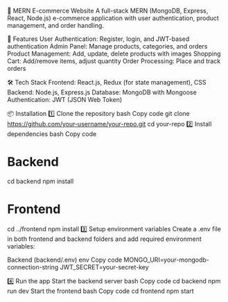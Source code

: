 🛒 MERN E-commerce Website
A full-stack MERN (MongoDB, Express, React, Node.js) e-commerce application with user authentication, product management, and order handling.

🚀 Features
User Authentication: Register, login, and JWT-based authentication
Admin Panel: Manage products, categories, and orders
Product Management: Add, update, delete products with images
Shopping Cart: Add/remove items, adjust quantity
Order Processing: Place and track orders

🛠 Tech Stack
Frontend: React.js, Redux (for state management), CSS
Backend: Node.js, Express.js
Database: MongoDB with Mongoose
Authentication: JWT (JSON Web Token)

📦 Installation
1️⃣ Clone the repository
bash
Copy code
git clone https://github.com/your-username/your-repo.git
cd your-repo
2️⃣ Install dependencies
bash
Copy code
# Backend
cd backend
npm install

# Frontend
cd ../frontend
npm install
3️⃣ Setup environment variables
Create a .env file in both frontend and backend folders and add required environment variables:

Backend (backend/.env)
env
Copy code
MONGO_URI=your-mongodb-connection-string
JWT_SECRET=your-secret-key

4️⃣ Run the app
Start the backend server
bash
Copy code
cd backend
npm run dev
Start the frontend
bash
Copy code
cd frontend
npm start
